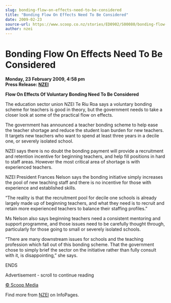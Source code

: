 ```yaml
---
slug: bonding-flow-on-effects-need-to-be-considered
title: "Bonding Flow On Effects Need To Be Considered"
date: 2009-02-23
source-url: https://www.scoop.co.nz/stories/ED0902/S00080/bonding-flow-on-effects-need-to-be-considered.htm
author: nzei
---
```

Bonding Flow On Effects Need To Be Considered
=============================================

**Monday, 23 February 2009, 4:58 pm**  
**Press Release: [NZEI](https://info.scoop.co.nz/NZEI)**

**Flow On Effects Of Voluntary Bonding Need To Be Considered**

The education sector union NZEI Te Riu Roa says a voluntary bonding scheme for teachers is good in theory, but the government needs to take a closer look at some of the practical flow on effects.

The government has announced a teacher bonding scheme to help ease the teacher shortage and reduce the student loan burden for new teachers. It targets new teachers who want to spend at least three years in a decile one, or severely isolated school.

NZEI says there is no doubt the bonding payment will provide a recruitment and retention incentive for beginning teachers, and help fill positions in hard to staff areas. However the most critical area of shortage is with experienced teachers.

NZEI President Frances Nelson says the bonding initiative simply increases the pool of new teaching staff and there is no incentive for those with experience and established skills.

“The reality is that the recruitment pool for decile one schools is already largely made up of beginning teachers, and what they need is to recruit and retain more experienced teachers to balance their staffing profiles.”

Ms Nelson also says beginning teachers need a consistent mentoring and support programme, and those issues need to be carefully thought through, particularly for those going to small or severely isolated schools.

“There are many downstream issues for schools and the teaching profession which fall out of this bonding scheme. That the government chose to simply brief the sector on the initiative rather than fully consult with it, is disappointing,” she says.

ENDS

Advertisement - scroll to continue reading





[© Scoop Media](http://www.scoop.co.nz/about/terms.html)

Find more from [NZEI](https://info.scoop.co.nz/NZEI) on InfoPages.